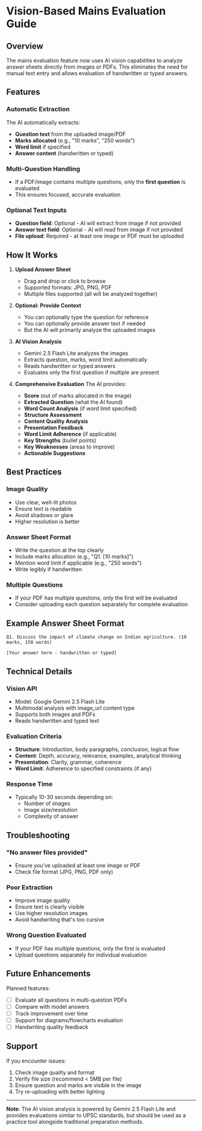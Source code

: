 # Vision-Based Mains Evaluation Guide

## Overview

The mains evaluation feature now uses AI vision capabilities to analyze answer sheets directly from images or PDFs. This eliminates the need for manual text entry and allows evaluation of handwritten or typed answers.

## Features

### Automatic Extraction
The AI automatically extracts:
- **Question text** from the uploaded image/PDF
- **Marks allocated** (e.g., "10 marks", "250 words")
- **Word limit** if specified
- **Answer content** (handwritten or typed)

### Multi-Question Handling
- If a PDF/image contains multiple questions, only the **first question** is evaluated
- This ensures focused, accurate evaluation

### Optional Text Inputs
- **Question field**: Optional - AI will extract from image if not provided
- **Answer text field**: Optional - AI will read from image if not provided
- **File upload**: Required - at least one image or PDF must be uploaded

## How It Works

1. **Upload Answer Sheet**
   - Drag and drop or click to browse
   - Supported formats: JPG, PNG, PDF
   - Multiple files supported (all will be analyzed together)

2. **Optional: Provide Context**
   - You can optionally type the question for reference
   - You can optionally provide answer text if needed
   - But the AI will primarily analyze the uploaded images

3. **AI Vision Analysis**
   - Gemini 2.5 Flash Lite analyzes the images
   - Extracts question, marks, word limit automatically
   - Reads handwritten or typed answers
   - Evaluates only the first question if multiple are present

4. **Comprehensive Evaluation**
   The AI provides:
   - **Score** (out of marks allocated in the image)
   - **Extracted Question** (what the AI found)
   - **Word Count Analysis** (if word limit specified)
   - **Structure Assessment**
   - **Content Quality Analysis**
   - **Presentation Feedback**
   - **Word Limit Adherence** (if applicable)
   - **Key Strengths** (bullet points)
   - **Key Weaknesses** (areas to improve)
   - **Actionable Suggestions**

## Best Practices

### Image Quality
- Use clear, well-lit photos
- Ensure text is readable
- Avoid shadows or glare
- Higher resolution is better

### Answer Sheet Format
- Write the question at the top clearly
- Include marks allocation (e.g., "Q1. [10 marks]")
- Mention word limit if applicable (e.g., "250 words")
- Write legibly if handwritten

### Multiple Questions
- If your PDF has multiple questions, only the first will be evaluated
- Consider uploading each question separately for complete evaluation

## Example Answer Sheet Format

```
Q1. Discuss the impact of climate change on Indian agriculture. (10 marks, 150 words)

[Your answer here - handwritten or typed]
```

## Technical Details

### Vision API
- Model: Google Gemini 2.5 Flash Lite
- Multimodal analysis with image_url content type
- Supports both images and PDFs
- Reads handwritten and typed text

### Evaluation Criteria
- **Structure**: Introduction, body paragraphs, conclusion, logical flow
- **Content**: Depth, accuracy, relevance, examples, analytical thinking
- **Presentation**: Clarity, grammar, coherence
- **Word Limit**: Adherence to specified constraints (if any)

### Response Time
- Typically 10-30 seconds depending on:
  - Number of images
  - Image size/resolution
  - Complexity of answer

## Troubleshooting

### "No answer files provided"
- Ensure you've uploaded at least one image or PDF
- Check file format (JPG, PNG, PDF only)

### Poor Extraction
- Improve image quality
- Ensure text is clearly visible
- Use higher resolution images
- Avoid handwriting that's too cursive

### Wrong Question Evaluated
- If your PDF has multiple questions, only the first is evaluated
- Upload questions separately for individual evaluation

## Future Enhancements

Planned features:
- [ ] Evaluate all questions in multi-question PDFs
- [ ] Compare with model answers
- [ ] Track improvement over time
- [ ] Support for diagrams/flowcharts evaluation
- [ ] Handwriting quality feedback

## Support

If you encounter issues:
1. Check image quality and format
2. Verify file size (recommend < 5MB per file)
3. Ensure question and marks are visible in the image
4. Try re-uploading with better lighting

---

**Note**: The AI vision analysis is powered by Gemini 2.5 Flash Lite and provides evaluations similar to UPSC standards, but should be used as a practice tool alongside traditional preparation methods.
